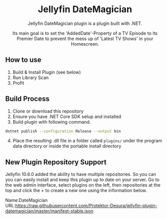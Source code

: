 <h1 align="center">Jellyfin DateMagician</h1>

<p align="center">
Jellyfin DateMagician plugin is a plugin built with .NET. </p>
<p align="center">Its main goal is to set the 'AddedDate'-Property of a TV Episode to its Premier Date to prevent the mess up of 'Latest TV Shows' in your Homescreen.
</p>

## How to use
1. Build & Install Plugin (see below)
2. Run Library Scan
3. Profit

## Build Process
1. Clone or download this repository
2. Ensure you have .NET Core SDK setup and installed
3. Build plugin with following command.
```sh
dotnet publish --configuration Release --output bin
```
4. Place the resulting .dll file in a folder called ```plugins/``` under  the program data directory or inside the portable install directory

## New Plugin Repository Support

Jellyfin 10.6.0 added the ability to have multiple repositories. So you can you can easily install and keep this plugin up to date on your server. Go to the web admin interface, select plugins on the left, then repositories at the top and click the + to create a new one using the information below.

Name:DateMagician<br>
URL:https://raw.githubusercontent.com/Protektor-Desura/jellyfin-plugin-datemagician/master/manifest-stable.json
